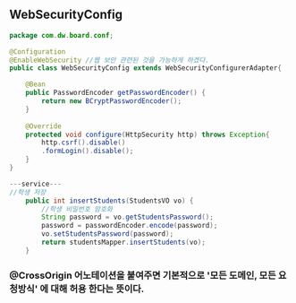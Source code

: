 ## WebSecurityConfig
```java
package com.dw.board.conf;

@Configuration
@EnableWebSecurity //웹 보안 관련된 것을 가능하게 하겠다.
public class WebSecurityConfig extends WebSecurityConfigurerAdapter{

	@Bean
	public PasswordEncoder getPasswordEncoder() {
		return new BCryptPasswordEncoder();
	}
	
	@Override
	protected void configure(HttpSecurity http) throws Exception{
		http.csrf().disable()
		.formLogin().disable();
	}
}
```

```java
---service---
//학생 저장
	public int insertStudents(StudentsVO vo) {
		//학생 비밀번호 암호화
		String password = vo.getStudentsPassword();
		password = passwordEncoder.encode(password);
		vo.setStudentsPassword(password);
		return studentsMapper.insertStudents(vo);
	}
```

### @CrossOrigin 어노테이션을 붙여주면 기본적으로 '모든 도메인, 모든 요청방식' 에 대해 허용 한다는 뜻이다.